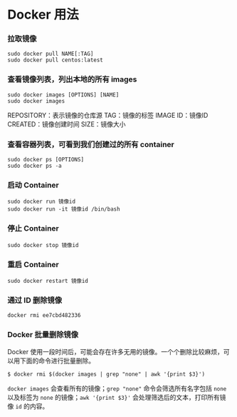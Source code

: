 # Docker 用法

### 拉取镜像

```
sudo docker pull NAME[:TAG]
sudo docker pull centos:latest
```

### 查看镜像列表，列出本地的所有 images

```
sudo docker images [OPTIONS] [NAME]
sudo docker images
```

REPOSITORY：表示镜像的仓库源
TAG：镜像的标签
IMAGE ID：镜像ID
CREATED：镜像创建时间
SIZE：镜像大小

### 查看容器列表，可看到我们创建过的所有 container

```
sudo docker ps [OPTIONS]
sudo docker ps -a
```

### 启动 Container

```
sudo docker run 镜像id
sudo docker run -it 镜像id /bin/bash
```

### 停止 Container

```
sudo docker stop 镜像id
```

### 重启 Container

```
sudo docker restart 镜像id
```

### 通过 ID 删除镜像

```
docker rmi ee7cbd482336
```

### Docker 批量删除镜像

Docker 使用一段时间后，可能会存在许多无用的镜像。一个个删除比较麻烦，可以用下面的命令进行批量删除。

```
$ docker rmi $(docker images | grep "none" | awk '{print $3}')

```

`docker images` 会查看所有的镜像；`grep "none"` 命令会筛选所有名字包括 `none` 以及标签为 `none` 的镜像；`awk '{print $3}'` 会处理筛选后的文本，打印所有镜像 `id` 的内容。
